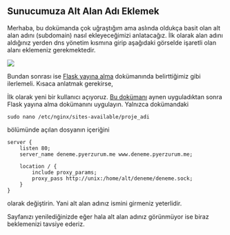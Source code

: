 ## Sunucumuza Alt Alan Adı Eklemek

Merhaba, bu dokümanda çok uğraştığım ama aslında oldukça basit olan alt alan adını (subdomain) nasıl ekleyeceğimizi anlatacağız. İlk olarak alan adını aldığınız yerden dns yönetim kısmına girip aşağıdaki görselde işaretli olan alanı eklemeniz gerekmektedir.

<a href="url"><img src="https://user-images.githubusercontent.com/20879375/57987597-4d282f00-7a8c-11e9-8a5c-307111b781aa.png"></a>

Bundan sonrası ise [Flask yayına alma](https://github.com/greatcodeco/Server-Docs/blob/master/Ubuntu_18.04_Flask_Uygulama_Yayinlama_Nginx_Gunicorn.md) dokümanında belirttiğimiz gibi ilerlemeli. Kısaca anlatmak gerekirse,

İlk olarak yeni bir kullanıcı açıyoruz. [Bu dokümanı](https://github.com/greatcodeco/Server-Docs/blob/master/Ubuntu_18.04_Baslangic_Ayarlari.md) aynen uyguladıktan sonra Flask yayına alma dokümanını uygulayın. Yalnızca dokümandaki

```
sudo nano /etc/nginx/sites-available/proje_adi
```
bölümünde açılan dosyanın içeriğini 

```
server {
    listen 80;
    server_name deneme.pyerzurum.me www.deneme.pyerzurum.me;

    location / {
        include proxy_params;
        proxy_pass http://unix:/home/alt/deneme/deneme.sock;
    }
}
```

olarak değiştirin. Yani alt alan adınız ismini girmeniz yeterlidir.

Sayfanızı yenilediğinizde eğer hala alt alan adınız görünmüyor ise biraz beklemenizi tavsiye ederiz.

